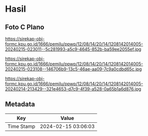 # Hasil

## Foto C Plano

https://sirekap-obj-formc.kpu.go.id/1666/pemilu/ppwp/12/08/14/20/14/1208142014005-20240215-023011--5c281993-a5c9-4645-852b-ba59ee2055ef.jpg

https://sirekap-obj-formc.kpu.go.id/1666/pemilu/ppwp/12/08/14/20/14/1208142014005-20240215-023108--146706b9-13c5-46ae-aa09-7c9a0cdbd65c.jpg

https://sirekap-obj-formc.kpu.go.id/1666/pemilu/ppwp/12/08/14/20/14/1208142014005-20240214-213429--321e4653-d7c9-4f39-a528-0a65b1a6d876.jpg


## Metadata

| Key        | Value               |
| ---------- | ------------------- |
| Time Stamp | 2024-02-15 03:06:03 |




